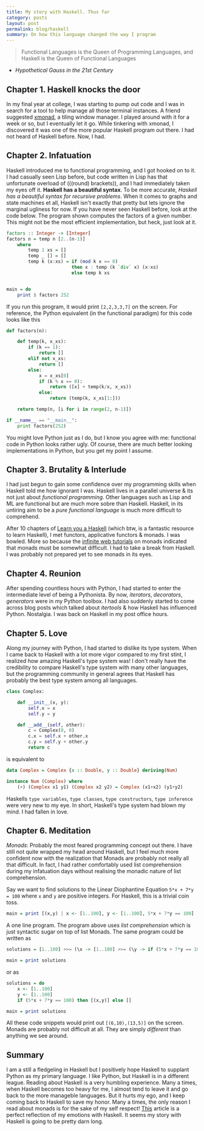 ```yaml
---
title: My story with Haskell. Thus far
category: posts
layout: post
permalink: blog/haskell
summary: On how this language changed the way I program
---
```


> Functional Languages is the Queen of Programming Languages, and Haskell is the Queen of Functional Languages
- *Hypothetical Gauss in the 21st Century*

## Chapter 1. Haskell knocks the door

In my final year at college, I was starting to pump out code and I was in search for a tool to help manage all those terminal instances. A friend suggested [xmonad](http://xmonad.org/), a tiling window manager. I played around with it for a week or so, but I eventually let it go. While tinkering with xmonad, I discovered it was one of the more popular Haskell program out there. I had not heard of Haskell before. Now, I had.

## Chapter 2. Infatuation

Haskell introduced me to functional programming, and I got hooked on to it. I had casually seen Lisp before, but code written in Lisp has that unfortunate overload of (((round) brackets)), and I had immediately taken my eyes off it. **Haskell has a beautiful syntax**. To be more accurate, *Haskell has a beautiful syntax for recursive problems*. When it comes to graphs and state machines et all, Haskell isn't exactly that pretty but lets ignore the marginal ugliness for now. If you have never seen Haskell before, look at the code below. The program shown computes the factors of a given number. This might not be the most efficient implementation, but heck, just look at it.

```haskell
factors :: Integer -> [Integer]
factors n = temp n [2..(n-1)]
    where
        temp 1 xs = []
        temp _ [] = []
        temp k (x:xs) = if (mod k x == 0)
                        then x : temp (k `div` x) (x:xs)
                        else temp k xs


main = do
    print $ factors 252
```

If you run this program, it would print `[2,2,3,3,7]` on the screen. For reference, the Python equivalent (in the functional paradigm) for this code looks like this

```python
def factors(n):

    def temp(k, x_xs):
        if (k == 1):
            return []
        elif not x_xs:
            return []
        else:
            x = x_xs[0]
            if (k % x == 0):
                return ([x] + temp(k/x, x_xs))
            else:
                return (temp(k, x_xs[1:]))

    return temp(n, [i for i in range(2, n-1)])

if __name__ == "__main__":
    print factors(252)
```

You might love Python just as I do, but I know you agree with me: functional code in Python looks rather ugly. Of course, there are much better looking implementations in Python, but you get my point I assume.

## Chapter 3. Brutality & Interlude

I had just begun to gain some confidence over my programming skills when Haskell told me how ignorant I was. Haskell lives in a parallel universe & its not just about *functional programming*. Other languages such as Lisp and ML are functional but are much more sobre than Haskell. Haskell, in its untiring aim to be a *pure functional language* is much more difficult to comprehend.

After 10 chapters of [Learn you a Haskell](http://learnyouahaskell.com/chapters) (which btw, is a fantastic resource to learn Haskell), I met functors, applicative functors & monads. I was bowled. More so because the [infinite web tutorials](https://www.haskell.org/haskellwiki/Monad_tutorials_timeline) on monads indicated that monads must be somewhat difficult. I had to take a break from Haskell. I was probably not prepared yet to see monads in its eyes.

## Chapter 4. Reunion

After spending countless hours with Python, I had started to enter the intermediate level of being a Pythonista. By now, *iterators*, *decorators*, *generators* were in my Python toolbox. I had also suddenly started to come across blog posts which talked about *itertools* & how Haskell has influenced Python. Nostalgia. I was back on Haskell in my post office hours.

## Chapter 5. Love

Along my journey with Python, I had started to dislike its type system. When I came back to Haskell with a lot more vigor compared to my first stint, I realized how amazing Haskell's type system was! I don't really have the credibility to compare Haskell's type system with many other languages, but the programming community in general agrees that Haskell has probably the best type system among all languages. 

```python
class Complex:

    def __init__(x, y):
        self.x = x
        self.y = y

    def __add__(self, other):
        c = Complex(0, 0)
        c.x = self.x + other.x
        c.y = self.y + other.y
        return c
```

is equivalent to 

```haskell
data Complex = Complex {x :: Double, y :: Double} deriving(Num)

instance Num (Complex) where
    (+) (Complex x1 y1) (Complex x2 y2) = Complex (x1+x2) (y1+y2)
```

Haskells `type variables`, `type classes`, `type constructors`, `type inference` were very new to my eye. In short, Haskell's type system had blown my mind. I had fallen in love.

## Chapter 6. Meditation

*Monads*: Probably the most feared programming concept out there. I have still not quite wrapped my head around Haskell, but I feel much more confident now with the realization that Monads are probably not really all that difficult. In fact, I had rather comfortably used list comprehension during my infatuation days without realising the monadic nature of list comprehension.

Say we want to find solutions to the Linear Diophantine Equation `5*x + 7*y = 100` where `x` and `y` are positive integers. For Haskell, this is a trivial coin toss.

```haskell
main = print [(x,y) | x <- [1..100], y <- [1..100], 5*x + 7*y == 100]
```

A one line program. The program above uses *list comprehension* which is just syntactic sugar on top of list Monads. The same program could be written as

```haskell
solutions = [1..100] >>= (\x -> [1..100] >>= (\y -> if (5*x + 7*y == 100) then [(x,y)] else []))

main = print solutions
```

or as 

```haskell
solutions = do
    x <- [1..100]
    y <- [1..100]
    if (5*x + 7*y == 100) then [(x,y)] else []

main = print solutions
```

All these code snippets would print out `[(6,10),(13,5)]` on the screen. Monads are probably not difficult at all. They are simply *different* than anything we see around.

## Summary

I am a still a fledgeling in Haskell but I positively hope Haskell to supplant Python as my primary language. I like Python, but Haskell is in a different league. Reading about Haskell is a very humbling experience. Many a times, when Haskell becomes too heavy for me, I almost tend to leave it and go back to the more manageble languages. But it hurts my ego, and I keep coming back to Haskell to save my honor. Many a times, the only reason I read about monads is for the sake of my self respect! [This](http://www.xent.com/pipermail/fork/Week-of-Mon-20070219/044101.html) article is a perfect reflection of my emotions with Haskell. It seems my story with Haskell is going to be pretty darn long.

